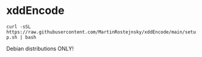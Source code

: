 # xddEncode
`curl -sSL https://raw.githubusercontent.com/MartinRostejnsky/xddEncode/main/setup.sh | bash`

Debian distributions ONLY!
